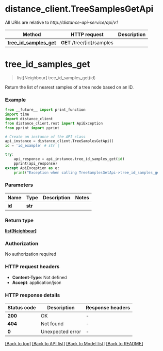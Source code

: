 # distance_client.TreeSamplesGetApi

All URIs are relative to *http://distance-api-service/api/v1*

Method | HTTP request | Description
------------- | ------------- | -------------
[**tree_id_samples_get**](TreeSamplesGetApi.md#tree_id_samples_get) | **GET** /tree/{id}/samples | 


# **tree_id_samples_get**
> list[Neighbour] tree_id_samples_get(id)



Return the list of nearest samples of a tree node based on an ID.

### Example

```python
from __future__ import print_function
import time
import distance_client
from distance_client.rest import ApiException
from pprint import pprint

# Create an instance of the API class
api_instance = distance_client.TreeSamplesGetApi()
id = 'id_example' # str | 

try:
    api_response = api_instance.tree_id_samples_get(id)
    pprint(api_response)
except ApiException as e:
    print("Exception when calling TreeSamplesGetApi->tree_id_samples_get: %s\n" % e)
```

### Parameters

Name | Type | Description  | Notes
------------- | ------------- | ------------- | -------------
 **id** | **str**|  | 

### Return type

[**list[Neighbour]**](Neighbour.md)

### Authorization

No authorization required

### HTTP request headers

 - **Content-Type**: Not defined
 - **Accept**: application/json

### HTTP response details
| Status code | Description | Response headers |
|-------------|-------------|------------------|
**200** | OK |  -  |
**404** | Not found |  -  |
**0** | Unexpected error |  -  |

[[Back to top]](#) [[Back to API list]](../README.md#documentation-for-api-endpoints) [[Back to Model list]](../README.md#documentation-for-models) [[Back to README]](../README.md)

